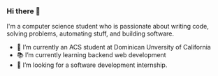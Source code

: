 ### Hi there 👋

I'm a computer science student who is passionate about writing code, solving problems, automating stuff, and building software.

- 🔭 I’m currently an ACS student at Dominican Unversity of California
- 📚 I’m currently learning backend web development 
- 👯 I’m looking for a software development internship. 
